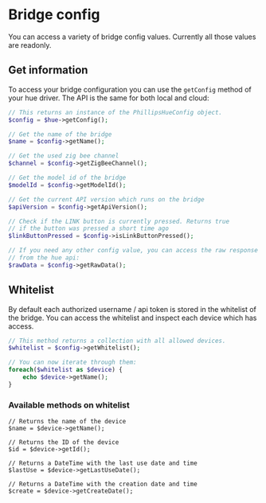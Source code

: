 # Bridge config

You can access a variety of bridge config values. Currently all those values are
readonly.

## Get information

To access your bridge configuration you can use the `getConfig` method of your
hue driver. The API is the same for both local and cloud:

```php
// This returns an instance of the PhillipsHueConfig object.
$config = $hue->getConfig();

// Get the name of the bridge
$name = $config->getName();

// Get the used zig bee channel
$channel = $config->getZigBeeChannel();

// Get the model id of the bridge
$modelId = $config->getModelId();

// Get the current API version which runs on the bridge
$apiVersion = $config->getApiVersion();

// Check if the LINK button is currently pressed. Returns true
// if the button was pressed a short time ago
$linkButtonPressed = $config->isLinkButtonPressed();

// If you need any other config value, you can access the raw response
// from the hue api:
$rawData = $config->getRawData();
```

## Whitelist

By default each authorized username / api token is stored in the whitelist of the
bridge. You can access the whitelist and inspect each device which has access.

```php
// This method returns a collection with all allowed devices.
$whitelist = $config->getWhitelist();

// You can now iterate through them:
foreach($whitelist as $device) {
    echo $device->getName();
}
```

### Available methods on whitelist
```
// Returns the name of the device
$name = $device->getName();

// Returns the ID of the device
$id = $device->getId();

// Returns a DateTime with the last use date and time
$lastUse = $device->getLastUseDate();

// Returns a DateTime with the creation date and time
$create = $device->getCreateDate();
```
